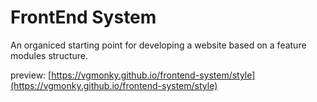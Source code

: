 # FrontEnd System

An organiced starting point for developing a website based on a feature modules structure. 

preview: [https://vgmonky.github.io/frontend-system/style](https://vgmonky.github.io/frontend-system/style)
